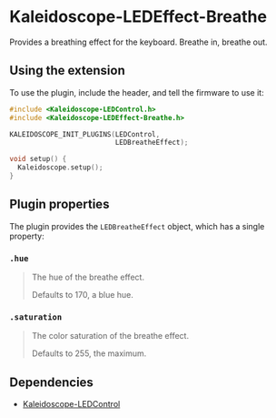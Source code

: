 # Kaleidoscope-LEDEffect-Breathe

Provides a breathing effect for the keyboard. Breathe in, breathe out.

## Using the extension

To use the plugin, include the header, and tell the firmware to use it:

```c++
#include <Kaleidoscope-LEDControl.h>
#include <Kaleidoscope-LEDEffect-Breathe.h>

KALEIDOSCOPE_INIT_PLUGINS(LEDControl,
                          LEDBreatheEffect);

void setup() {
  Kaleidoscope.setup();
}
```

## Plugin properties

The plugin provides the `LEDBreatheEffect` object, which has a single property:

### `.hue`

> The hue of the breathe effect.
>
> Defaults to 170, a blue hue.

### `.saturation`

> The color saturation of the breathe effect.
>
> Defaults to 255, the maximum.

## Dependencies

* [Kaleidoscope-LEDControl](https://github.com/keyboardio/Kaleidoscope-LEDControl)
